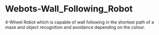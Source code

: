 # Webots-Wall_Following_Robot
4-Wheel Robot which is capable of wall following in the shortest path of a maze and object recognition and avoidance depending on the colour.
